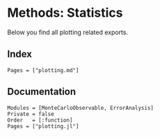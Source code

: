 # Methods: Statistics

Below you find all plotting related exports.

## Index

```@index
Pages = ["plotting.md"]
```

## Documentation

```@autodocs
Modules = [MonteCarloObservable, ErrorAnalysis]
Private = false
Order   = [:function]
Pages = ["plotting.jl"]
```
